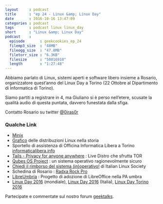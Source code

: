 ```yaml
---
layout     : podcast
title      : "ep 24 - Linux &amp; Linux Day"
date       : 2016-10-16 13:47:09
categories : podcast
tags       : podcast linux linux_day
short      : "Linux &amp; Linux Day"
podcast    :
  episode       : geekcookies_ep_24
  filemp3_size  : "48MB"
  fileogg_size  : "47.8MB"
  filetorr_size : "6.3KB"
  filesize      : "50016910"
  length        : "1:27:48"
---
```


Abbiamo parlato di Linux, sistemi aperti e software libero insieme a Rosario, organizzatore quest’anno del Linux Day a Torino (22 Ottobre al Dipartimento di Informatica di Torino).

Siamo partiti a registrare in 4, ma Giuliano si è perso nell’etere, scusate la qualità audio di questa puntata, davvero funestata dalla sfiga.

Contatto Rosario su twitter [@0iras0r](https://twitter.com/0iras0r)  

<!-- more -->

### Qualche Link

- [Minix](https://it.wikipedia.org/wiki/MINIX)
- [Grafico](https://www.wikiwand.com/en/Linux_distribution) delle distribuzioni Linux nella storia
-  Sportello di assistenza di Officina Informatica Libera a Torino [informaticalibera.info](informaticalibera.info)
- [Tails - Privacy for anyone anywhere](https://tails.boum.org/) : Live Distro che sfrutta TOR
- [Qubes OS Project](https://www.qubes-os.org/) : un sistema operativo ragionevolmente sicuro
- [Chiedi il rimborso del sistema (in)operativo!](http://sistemainoperativo.it/) di Italian Linux Society
- Schedina di Rosario : [Radxa Rock Pro](https://www.seeedstudio.com/Radxa-Rock-Pro-p-1979.html)
- [LibreUmbria](https://www.libreumbria.it/) : Progetto di adozione di LibreOffice nella PA umbra
- [Linux Day 2016](http://linuxday.org/) (mondiale), [Linux Day 2016](http://www.linuxday.it/) (Italia), [Linux Day Torino 2016](http://linuxdaytorino.org/2016/)

Partecipate e commentate sul nostro forum [geektalks](https://github.com/geekcookies/geektalks/issues/21).
